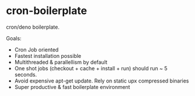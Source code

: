 # cron-boilerplate

cron/deno boilerplate.

Goals:

- Cron Job oriented
- Fastest installation possible
- Multithreaded & parallellism by default
- One shot jobs (checkout + cache + install + run) should run ~ 5 seconds.
- Avoid expensive apt-get update. Rely on static upx compressed binaries
- Super productive & fast boilerplate environment
